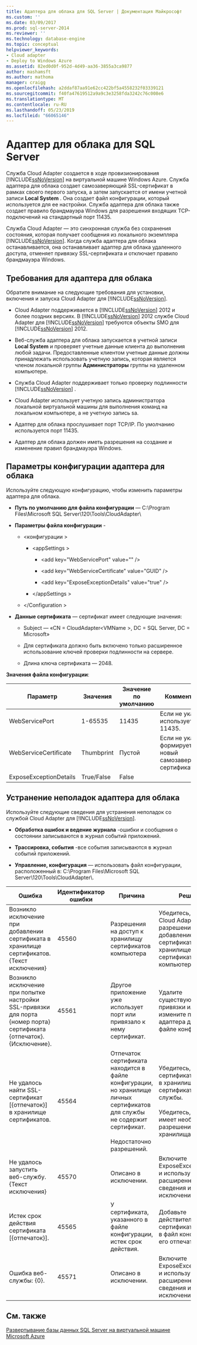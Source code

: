 ```yaml
---
title: Адаптера для облака для SQL Server | Документация Майкрософт
ms.custom: ''
ms.date: 03/09/2017
ms.prod: sql-server-2014
ms.reviewer: ''
ms.technology: database-engine
ms.topic: conceptual
helpviewer_keywords:
- Cloud adapter
- Deploy to Windows Azure
ms.assetid: 82ed0d0f-952d-4d49-aa36-3855a3ca9877
author: mashamsft
ms.author: mathoma
manager: craigg
ms.openlocfilehash: a2ddaf87aa91e62cc422bf5a4558232f03339121
ms.sourcegitcommit: f40fa47619512a9a9c3e3258fda3242c76c008e6
ms.translationtype: MT
ms.contentlocale: ru-RU
ms.lasthandoff: 05/23/2019
ms.locfileid: "66065146"
---
```

# <a name="cloud-adapter-for-sql-server"></a>Адаптер для облака для SQL Server
  Служба Cloud Adapter создается в ходе провизионирования [!INCLUDE[ssNoVersion](../includes/ssnoversion-md.md)] на виртуальной машине Windows Azure. Служба адаптера для облака создает самозаверяющий SSL-сертификат в рамках своего первого запуска, а затем запускается от имени учетной записи **Local System** . Она создает файл конфигурации, который используется для ее настройки. Служба адаптера для облака также создает правило брандмауэра Windows для разрешения входящих TCP-подключений на стандартный порт 11435.  
  
 Служба Cloud Adapter — это синхронная служба без сохранения состояния, которая получает сообщения из локального экземпляра [!INCLUDE[ssNoVersion](../includes/ssnoversion-md.md)]. Когда служба адаптера для облака останавливается, она останавливает адаптер для облака удаленного доступа, отменяет привязку SSL-сертификата и отключает правило брандмауэра Windows.  
  
## <a name="cloud-adapter-requirements"></a>Требования для адаптера для облака  
 Обратите внимание на следующие требования для установки, включения и запуска Cloud Adapter для [!INCLUDE[ssNoVersion](../includes/ssnoversion-md.md)].  
  
-   Cloud Adapter поддерживается в [!INCLUDE[ssNoVersion](../includes/ssnoversion-md.md)] 2012 и более поздних версиях. В [!INCLUDE[ssNoVersion](../includes/ssnoversion-md.md)] 2012 службе Cloud Adapter для [!INCLUDE[ssNoVersion](../includes/ssnoversion-md.md)] требуются объекты SMO для [!INCLUDE[ssNoVersion](../includes/ssnoversion-md.md)] 2012.  
  
-   Веб-служба адаптера для облака запускается в учетной записи **Local System** и проверяет учетные данные клиента до выполнения любой задачи. Предоставленные клиентом учетные данные должны принадлежать использовать учетную запись, которая является членом локальной группы **Администраторы** группы на удаленном компьютере.  
  
-   Служба Cloud Adapter поддерживает только проверку подлинности [!INCLUDE[ssNoVersion](../includes/ssnoversion-md.md)] .  
  
-   Cloud Adapter использует учетную запись администратора локальной виртуальной машины для выполнения команд на локальном компьютере, а не учетную запись sa.  
  
-   Адаптер для облака прослушивает порт TCP/IP. По умолчанию используется порт 11435.  
  
-   Адаптер для облака должен иметь разрешения на создание и изменение правил брандмауэра Windows.  
  
## <a name="cloud-adapter-configuration-settings"></a>Параметры конфигурации адаптера для облака  
 Используйте следующую конфигурацию, чтобы изменить параметры адаптера для облака.  
  
-   **Путь по умолчанию для файла конфигурации** — C:\Program Files\Microsoft SQL Server\120\Tools\CloudAdapter\  
  
-   **Параметры файла конфигурации** -  
  
    -   \<конфигурации >  
  
        -   \<appSettings >  
  
            -   \<add key="WebServicePort" value="" />  
  
            -   \<add key="WebServiceCertificate" value="GUID" />  
  
            -   \<add key="ExposeExceptionDetails" value="true" />  
  
        -   \</appSettings >  
  
    -   \</Configuration >  
  
-   **Данные сертификата** — сертификат имеет следующие значения:  
  
    -   Subject — «CN = CloudAdapter\<VMName >, DC = SQL Server, DC = Microsoft»  
  
    -   Для сертификата должно быть включено только расширенное использование ключей проверки подлинности на сервере.  
  
    -   Длина ключа сертификата — 2048.  
  
 **Значения файла конфигурации**:  
  
|Параметр|Значения|Значение по умолчанию|Комментарии|  
|-------------|------------|-------------|--------------|  
|WebServicePort|1-65535|11435|Если не указано, используется 11435.|  
|WebServiceCertificate|Thumbprint|Пустой|Если не указано, формируется новый самозаверяющий сертификат.|  
|ExposeExceptionDetails|True/False|False||  
  
## <a name="cloud-adapter-troubleshooting"></a>Устранение неполадок адаптера для облака  
 Используйте следующие сведения для устранения неполадок со службой Cloud Adapter для [!INCLUDE[ssNoVersion](../includes/ssnoversion-md.md)].  
  
-   **Обработка ошибок и ведение журнала** -ошибки и сообщения о состоянии записываются в журнал событий приложений.  
  
-   **Трассировка, события** -все события записываются в журнал событий приложений.  
  
-   **Управление, конфигурация** — использовать файл конфигурации, расположенный в:  C:\Program Files\Microsoft SQL Server\120\Tools\CloudAdapter\\.  
  
|Ошибка|Идентификатор ошибки|Причина|Решение|  
|-----------|--------------|-----------|----------------|  
|Возникло исключение при добавлении сертификата в хранилище сертификатов. {Текст исключения}|45560|Разрешения на доступ к хранилищу сертификатов компьютера|Убедитесь, что служба Cloud Adapter имеет разрешения на добавление сертификатов в хранилище сертификатов компьютера.|  
|Возникло исключение при попытке настройки SSL-привязки для порта {номер порта} сертификата {отпечаток}. {Исключение}.|45561|Другое приложение уже использует порт или привязало к нему сертификат.|Удалите существующие привязки или измените порт адаптера для облака в файле конфигурации.|  
|Не удалось найти SSL-сертификат [{отпечаток}] в хранилище сертификатов.|45564|Отпечаток сертификата находится в файле конфигурации, но хранилище личных сертификатов для службы не содержит сертификат.<br /><br /> Недостаточно разрешений.|Убедитесь, что сертификат находится в хранилище личных сертификатов для службы.<br /><br /> Убедитесь, что служба имеет необходимые разрешения для хранилища.|  
|Не удалось запустить веб-службу. {Текст исключения}|45570|Описано в исключении.|Включите ExposeExceptionDetails и используйте расширенные сведения из исключения.|  
|Истек срок действия сертификата [{отпечаток}].|45565|У сертификата, указанного в файле конфигурации, истек срок действия.|Добавьте действительный сертификат и добавьте в файл конфигурации его отпечаток.|  
|Ошибка веб-службы: {0}.|45571|Описано в исключении.|Включите ExposeExceptionDetails и используйте расширенные сведения из исключения.|  
  
## <a name="see-also"></a>См. также  
 [Развертывание базы данных SQL Server на виртуальной машине Microsoft Azure](../relational-databases/databases/deploy-a-sql-server-database-to-a-microsoft-azure-virtual-machine.md)  
  
  
